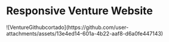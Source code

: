 <h1>Responsive Venture Website</h1>
![VentureGithubcortado](https://github.com/user-attachments/assets/13e4ed14-601a-4b22-aaf8-d6a0fe447143)
